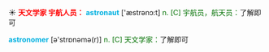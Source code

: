 ☀ <font color="red">**天文学家 宇航人员：**</font>
<font color="sky blue">**astronaut**</font> ['æstrənɔ:t] 
<font color="rgb(227, 108, 9)">n. [C] 宇航员，航天员：</font>了解即可

<font color="sky blue">**astronomer**</font> [ə'strɒnəmə(r)] 
<font color="rgb(227, 108, 9)">n. [C] 天文学家：</font>了解即可

